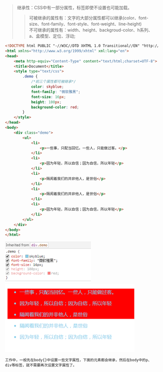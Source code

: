 >继承性：CSS中有一部分属性，标签即使不设置也可能加载。
>>可被继承的属性有：文字的大部分属性都可以继承(color、font-size、font-family、font-style、font-weight、line-height)\
>>不可继承的属性有：width、height、backgroud-color、h系列、a、盒模型、定位、浮动;
```html
<!DOCTYPE html PUBLIC "-//W3C//DTD XHTML 1.0 Transitional//EN" "http://www.w3.org/TR/xhtml1/DTD/xhtml1-transitional.dtd">
<html xmlns="http://www.w3.org/1999/xhtml" xml:lang="en">
<head>
	<meta http-equiv="Content-Type" content="text/html;charset=UTF-8">
	<title>Document</title>
	<style type="text/css">
		.demo {
			/*前三个属性都可被继承*/
			color: skyblue;
			font-family: "微软雅黑";
			font-size: 16px;
			height: 100px;
			background-color: red;
		}
	</style>
</head>
<body>
	<div class="demo">
		<ul>
			<li>
				<p>一些事，只配当回忆。一些人，只能做过客。</p>
			</li>
			<li>
				<p>因为年轻，所以自信；因为自信，所以年轻</p>
			</li>
			<li>
				<p>隔阂着我们的并非他人，是世俗</p>
			</li>
			<li>
				<p>隔阂着我们的并非他人，是世俗</p>
			</li>
			<li>
				<p>因为年轻，所以自信；因为自信，所以年轻</p>
			</li>
		</ul>
	</div>
</body>
</html>
```
![继承](img/inherit.png)
![效果图](img/Rendering.png)

    工作中，一般先在body{}中设置一些文字属性，下面的元素都会继承，然后在body中的p、div等标签，就不需要再次设置文字属性了。